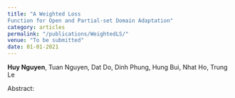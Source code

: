 ```yaml
---
title: "A Weighted Loss
Function for Open and Partial-set Domain Adaptation"
category: articles
permalink: "/publications/WeightedLS/"
venue: "To be submitted"
date: 01-01-2021
---
```


<b>Huy Nguyen</b>, Tuan Nguyen, Dat Do, Dinh Phung, Hung Bui, Nhat Ho, Trung Le

Abstract: 
